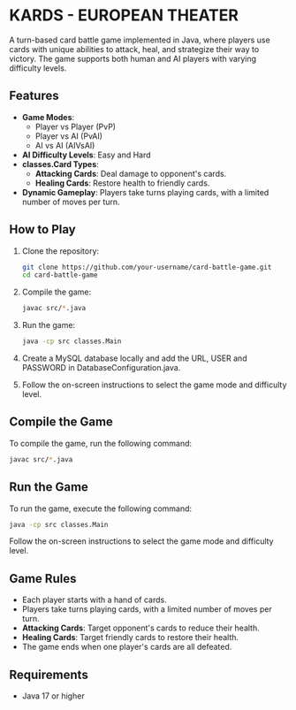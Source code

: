 # KARDS - EUROPEAN THEATER

A turn-based card battle game implemented in Java, where players use cards with unique abilities to attack, heal, and strategize their way to victory. The game supports both human and AI players with varying difficulty levels.

## Features

- **Game Modes**:
  - Player vs Player (PvP)
  - Player vs AI (PvAI)
  - AI vs AI (AIVsAI)
- **AI Difficulty Levels**: Easy and Hard
- **classes.Card Types**:
  - **Attacking Cards**: Deal damage to opponent's cards.
  - **Healing Cards**: Restore health to friendly cards.
- **Dynamic Gameplay**: Players take turns playing cards, with a limited number of moves per turn.

## How to Play

1. Clone the repository:
   ```bash
   git clone https://github.com/your-username/card-battle-game.git
   cd card-battle-game
   ```

2. Compile the game:
   ```bash
   javac src/*.java
   ```

3. Run the game:
   ```bash
   java -cp src classes.Main
   ```
4. Create a MySQL database locally and add the URL, USER and PASSWORD in DatabaseConfiguration.java.

5. Follow the on-screen instructions to select the game mode and difficulty level.

## Compile the Game

To compile the game, run the following command:

```bash
javac src/*.java
```

## Run the Game

To run the game, execute the following command:

```bash
java -cp src classes.Main
```

Follow the on-screen instructions to select the game mode and difficulty level.

## Game Rules

- Each player starts with a hand of cards.
- Players take turns playing cards, with a limited number of moves per turn.
- **Attacking Cards**: Target opponent's cards to reduce their health.
- **Healing Cards**: Target friendly cards to restore their health.
- The game ends when one player's cards are all defeated.


## Requirements

- Java 17 or higher

